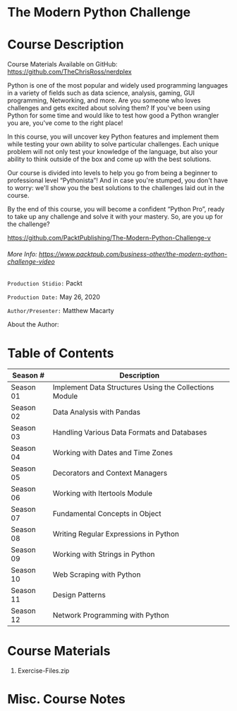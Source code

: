 # The Modern Python Challenge

# Course Description

Course Materials Available on GitHub: https://github.com/TheChrisRoss/nerdplex

Python is one of the most popular and widely used programming languages in a variety of fields such as data science, analysis, gaming, GUI programming, Networking, and more. Are you someone who loves challenges and gets excited about solving them? If you've been using Python for some time and would like to test how good a Python wrangler you are, you've come to the right place!

In this course, you will uncover key Python features and implement them while testing your own ability to solve particular challenges. Each unique problem will not only test your knowledge of the language, but also your ability to think outside of the box and come up with the best solutions.

Our course is divided into levels to help you go from being a beginner to professional level “Pythonista”! And in case you're stumped, you don't have to worry: we'll show you the best solutions to the challenges laid out in the course.

By the end of this course, you will become a confident “Python Pro”, ready to take up any challenge and solve it with your mastery. So, are you up for the challenge?

https://github.com/PacktPublishing/The-Modern-Python-Challenge-v

###### More Info:  https://www.packtpub.com/business-other/the-modern-python-challenge-video

`Production Stidio:` Packt

`Production Date:` May 26, 2020

`Author/Presenter:` Matthew Macarty

About the Author:

# Table of Contents

| Season # | Description |
| -------- | ----------- |
| Season 01 | Implement Data Structures Using the Collections Module       | 
| Season 02 | Data Analysis with Pandas                                    | 
| Season 03 | Handling Various Data Formats and Databases                  | 
| Season 04 | Working with Dates and Time Zones                            | 
| Season 05 | Decorators and Context Managers                              | 
| Season 06 | Working with Itertools Module                                | 
| Season 07 | Fundamental Concepts in Object|Oriented Programming in Python| 
| Season 08 | Writing Regular Expressions in Python                        | 
| Season 09 | Working with Strings in Python                               | 
| Season 10 | Web Scraping with Python                                     | 
| Season 11 | Design Patterns                                              | 
| Season 12 | Network Programming with Python                              | 

# Course Materials

1. Exercise-Files.zip       

# Misc. Course Notes

